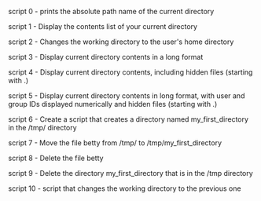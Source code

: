 script 0 - prints the absolute path name of the current directory

script 1 - Display the contents list of your current directory

script 2 - Changes the working directory to the user's home directory

script 3 - Display current directory contents in a long format

script 4 - Display current directory contents, including hidden files (starting with .) 

script 5 - Display current directory contents in long format, with user and group IDs displayed numerically and hidden files (starting with .)

script 6 - Create a script that creates a directory named my_first_directory in the /tmp/ directory

script 7 - Move the file betty from /tmp/ to /tmp/my_first_directory

script 8 - Delete the file betty

script 9 - Delete the directory my_first_directory that is in the /tmp directory

script 10 - script that changes the working directory to the previous one

